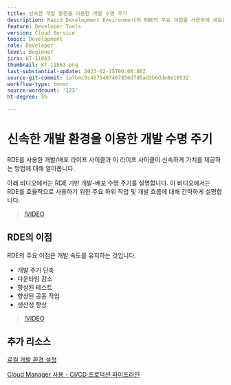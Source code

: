 ```yaml
---
title: 신속한 개발 환경을 이용한 개발 수명 주기
description: Rapid Development Environment와 RDE의 주요 이점을 사용하여 새로운 개발 라이프 사이클이 어떻게 나타나는지 살펴볼 수 있습니다.
feature: Developer Tools
version: Cloud Service
topic: Development
role: Developer
level: Beginner
jira: KT-11863
thumbnail: KT-11863.png
last-substantial-update: 2023-02-15T00:00:00Z
source-git-commit: 1a7b4c9c4575407467856d795ad3b6dde8e10532
workflow-type: tm+mt
source-wordcount: '123'
ht-degree: 5%

---
```



# 신속한 개발 환경을 이용한 개발 수명 주기

RDE를 사용한 개발/배포 라이프 사이클과 이 라이프 사이클이 신속하게 가치를 제공하는 방법에 대해 알아봅니다.

아래 비디오에서는 RDE 기반 개발-배포 수명 주기를 설명합니다. 이 비디오에서는 RDE를 효율적으로 사용하기 위한 주요 하위 작업 및 개발 흐름에 대해 간략하게 설명합니다.

>[!VIDEO](https://video.tv.adobe.com/v/3415492/?quality=12&learn=on)


## RDE의 이점

RDE의 주요 이점은 개발 속도를 유지하는 것입니다.

- 개발 주기 단축
- 다운타임 감소
- 향상된 테스트
- 향상된 공동 작업
- 생산성 향상

>[!VIDEO](https://video.tv.adobe.com/v/3415493/?quality=12&learn=on)


## 추가 리소스

[로컬 개발 환경 설정](https://experienceleague.adobe.com/docs/experience-manager-learn/cloud-service/local-development-environment-set-up/overview.html?lang=ko-KR)

[Cloud Manager 사용 - CI/CD 프로덕션 파이프라인](https://experienceleague.adobe.com/docs/experience-manager-learn/cloud-service/cloud-manager/cicd-production-pipeline.html)
